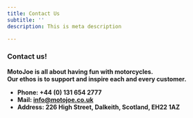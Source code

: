 ```yaml
---
title: Contact Us
subtitle: ''
description: This is meta description

---
```

### Contact us!

**MotoJoe is all about having fun with motorcycles.**  
**Our ethos is to support and inspire each and every customer.**

* **Phone: +44 (0) 131 654 2777**
* **Mail: info@motojoe.co.uk**
* **Address: 226 High Street, Dalkeith, Scotland, EH22 1AZ**